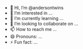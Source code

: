 - 👋 Hi, I’m @andersontwins
- 👀 I’m interested in ...
- 🌱 I’m currently learning ...
- 💞️ I’m looking to collaborate on ...
- 📫 How to reach me ...
- 😄 Pronouns: ...
- ⚡ Fun fact: ...

<!---
andersontwins/andersontwins is a ✨ special ✨ repository because its `README.md` (this file) appears on your GitHub profile.
You can click the Preview link to take a look at your changes.
--->
